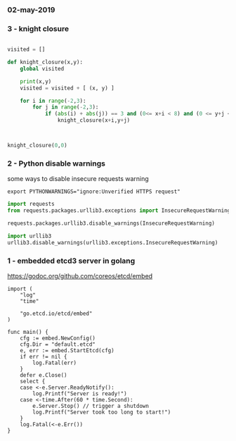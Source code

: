 ### 02-may-2019

### 3 - knight closure

```python

visited = []

def knight_closure(x,y):
    global visited

    print(x,y)
    visited = visited + [ (x, y) ]

    for i in range(-2,3):
        for j in range(-2,3):
            if (abs(i) + abs(j)) == 3 and (0<= x+i < 8) and (0 <= y+j < 8) and (x+i,y+j) not in visited:
                knight_closure(x+i,y+j)



knight_closure(0,0)
```

### 2 - Python disable warnings

some ways to disable insecure requests warning

```
export PYTHONWARNINGS="ignore:Unverified HTTPS request"
```


```python
import requests
from requests.packages.urllib3.exceptions import InsecureRequestWarning

requests.packages.urllib3.disable_warnings(InsecureRequestWarning)
```

```python
import urllib3
urllib3.disable_warnings(urllib3.exceptions.InsecureRequestWarning)
```

### 1 - embedded etcd3 server in golang

https://godoc.org/github.com/coreos/etcd/embed

```golang
import (
	"log"
	"time"

	"go.etcd.io/etcd/embed"
)

func main() {
	cfg := embed.NewConfig()
	cfg.Dir = "default.etcd"
	e, err := embed.StartEtcd(cfg)
	if err != nil {
		log.Fatal(err)
	}
	defer e.Close()
	select {
	case <-e.Server.ReadyNotify():
		log.Printf("Server is ready!")
	case <-time.After(60 * time.Second):
		e.Server.Stop() // trigger a shutdown
		log.Printf("Server took too long to start!")
	}
	log.Fatal(<-e.Err())
}
```

